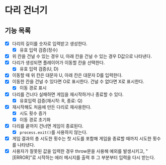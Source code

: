 # 다리 건너기

## 기능 목록

- [x] 다리의 길이를 숫자로 입력받고 생성한다.
  - [x] 유효 입력 검증(정수)
- [x] 위 칸을 건널 수 있는 경우 U, 아래 칸을 건널 수 있는 경우 D값으로 나타낸다.
- [x] 다리가 생성되면 플레이어가 이동할 칸을 선택한다.
  - [x] 유효 입력 검증(U, D)
- [x] 이동할 때 위 칸은 대문자 U, 아래 칸은 대문자 D를 입력한다.
- [x] 이동한 칸을 건널 수 있다면 O로 표시한다. 건널 수 없다면 X로 표시한다.
  - [x] 이동 경로 표시
- [x] 다리를 건너다 실패하면 게임을 재시작하거나 종료할 수 있다.
  - [x] 유효입력 검증(재시작: R, 종료: Q)
- [x] 재시작해도 처음에 만든 다리로 재사용한다.
  - [x] 시도 횟수 증가
  - [x] 이동 경로 초기화
- [x] 다리를 끝까지 건너면 게임이 종료된다.
  - [x] `process.exit()`를 사용하지 않는다.
- [x] 게임 결과의 총 시도한 횟수는 첫 시도를 포함해 게임을 종료할 때까지 시도한 횟수를 나타낸다.
- [x] 사용자가 잘못된 값을 입력한 경우 throw문을 사용해 예외를 발생시키고, "[ERROR]"로 시작하는 에러 메시지를 출력 후 그 부분부터 입력을 다시 받는다.
